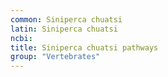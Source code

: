 ```yaml
---
common: Siniperca chuatsi
latin: Siniperca chuatsi
ncbi: 
title: Siniperca chuatsi pathways
group: "Vertebrates"
---
```

